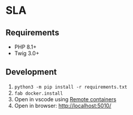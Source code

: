 # SLA

## Requirements

-   PHP 8.1+
-   Twig 3.0+

## Development

1. `python3 -m pip install -r requirements.txt`
2. `fab docker.install`
3. Open in vscode using [Remote containers](https://marketplace.visualstudio.com/items?itemName=ms-vscode-remote.remote-containers)
4. Open in browser: [http://localhost:5010/](http://localhost:5010/)
